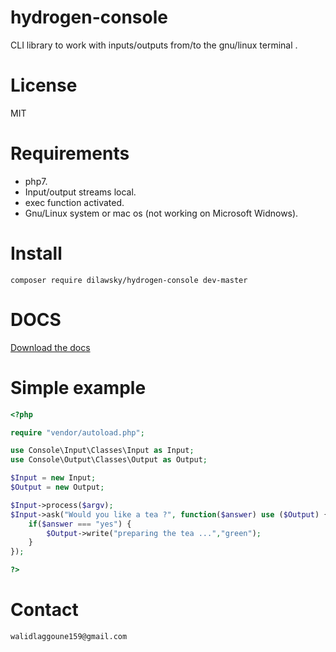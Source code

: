# hydrogen-console
CLI library to work with inputs/outputs from/to the gnu/linux terminal .
# License 
MIT
# Requirements
- php7.
- Input/output streams local.
- exec function activated.
- Gnu/Linux system or mac os (not working on Microsoft Widnows). 

# Install 
`composer require dilawsky/hydrogen-console dev-master`
# DOCS 
[Download the docs](https://drive.google.com/open?id=0B_qWn_IYeBMxLUk2RHZvWUlWdzg)
# Simple example
```php
<?php 

require "vendor/autoload.php";

use Console\Input\Classes\Input as Input;
use Console\Output\Classes\Output as Output;

$Input = new Input;
$Output = new Output;

$Input->process($argv);
$Input->ask("Would you like a tea ?", function($answer) use ($Output) {
	if($answer === "yes") {
		$Output->write("preparing the tea ...","green");
	}
});

?>
```
# Contact
`walidlaggoune159@gmail.com`
